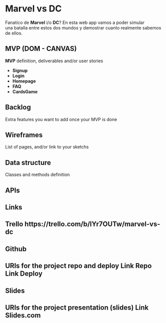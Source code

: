<h1>Marvel vs DC</h1>
Fanatico de <strong>Marvel</strong> i/o <strong>DC</strong>? En esta web app vamos a poder simular <br>una batalla entre estos dos mundos y demostrar cuanto realmente sabemos de ellos.

<h2>MVP (DOM - CANVAS)</h2>
<strong>MVP</strong> definition, deliverables and/or user stories
<ul>
  <li><strong>Signup</strong></li>
  <li><strong>Login</strong></li>
  <li><strong>Homepage</strong></li>
  <li><strong>FAQ</strong></li>
  <li><strong>CardsGame</strong></li>
</ul>

<h2>Backlog</h2>
Extra features you want to add once your MVP is done


<h2>Wireframes</h2>
List of pages, and/or link to your sketchs

<h2>Data structure</h2>
Classes and methods definition

<h2>APIs<h2>


<h2>Links<h2>
<strong>Trello</strong>
https://trello.com/b/IYr7OUTw/marvel-vs-dc

<h2>Github<h2>
URls for the project repo and deploy Link Repo Link Deploy

<h2>Slides<h2>
URls for the project presentation (slides) Link Slides.com
